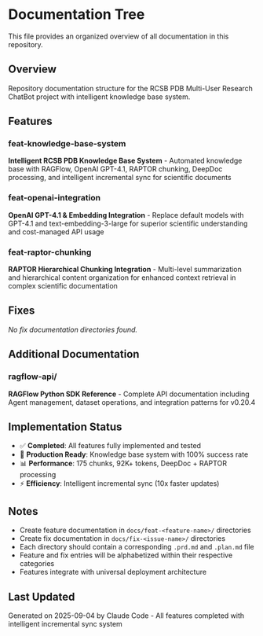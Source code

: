 # Documentation Tree

This file provides an organized overview of all documentation in this repository.

## Overview

Repository documentation structure for the RCSB PDB Multi-User Research ChatBot project with intelligent knowledge base system.

## Features

### feat-knowledge-base-system
**Intelligent RCSB PDB Knowledge Base System** - Automated knowledge base with RAGFlow, OpenAI GPT-4.1, RAPTOR chunking, DeepDoc processing, and intelligent incremental sync for scientific documents

### feat-openai-integration  
**OpenAI GPT-4.1 & Embedding Integration** - Replace default models with GPT-4.1 and text-embedding-3-large for superior scientific understanding and cost-managed API usage

### feat-raptor-chunking
**RAPTOR Hierarchical Chunking Integration** - Multi-level summarization and hierarchical content organization for enhanced context retrieval in complex scientific documentation

## Fixes  

*No fix documentation directories found.*

## Additional Documentation

### ragflow-api/
**RAGFlow Python SDK Reference** - Complete API documentation including Agent management, dataset operations, and integration patterns for v0.20.4

## Implementation Status

- ✅ **Completed**: All features fully implemented and tested
- 🚀 **Production Ready**: Knowledge base system with 100% success rate 
- 📊 **Performance**: 175 chunks, 92K+ tokens, DeepDoc + RAPTOR processing
- ⚡ **Efficiency**: Intelligent incremental sync (10x faster updates)

## Notes

- Create feature documentation in `docs/feat-<feature-name>/` directories
- Create fix documentation in `docs/fix-<issue-name>/` directories  
- Each directory should contain a corresponding `.prd.md` and `.plan.md` file
- Feature and fix entries will be alphabetized within their respective categories
- Features integrate with universal deployment architecture

## Last Updated

Generated on 2025-09-04 by Claude Code - All features completed with intelligent incremental sync system